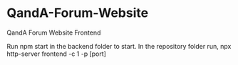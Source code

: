 # QandA-Forum-Website
QandA Forum Website Frontend

Run npm start in the backend folder to start.
In the repository folder run, npx http-server frontend -c 1 -p [port]
